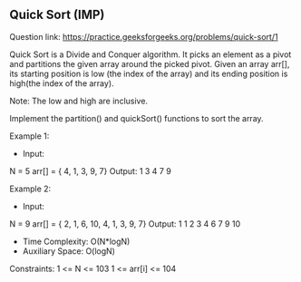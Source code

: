 ## Quick Sort (IMP)

Question link: https://practice.geeksforgeeks.org/problems/quick-sort/1

Quick Sort is a Divide and Conquer algorithm. It picks an element as a pivot and partitions the given array around the picked pivot.
Given an array arr[], its starting position is low (the index of the array) and its ending position is high(the index of the array).

Note: The low and high are inclusive.

Implement the partition() and quickSort() functions to sort the array.

Example 1:
- Input:

N = 5 
arr[] = { 4, 1, 3, 9, 7}
Output:
1 3 4 7 9

Example 2:
- Input: 

N = 9
arr[] = { 2, 1, 6, 10, 4, 1, 3, 9, 7}
Output:
1 1 2 3 4 6 7 9 10

-  Time Complexity: O(N*logN)
-  Auxiliary Space: O(logN)

Constraints:
1 <= N <= 103
1 <= arr[i] <= 104

